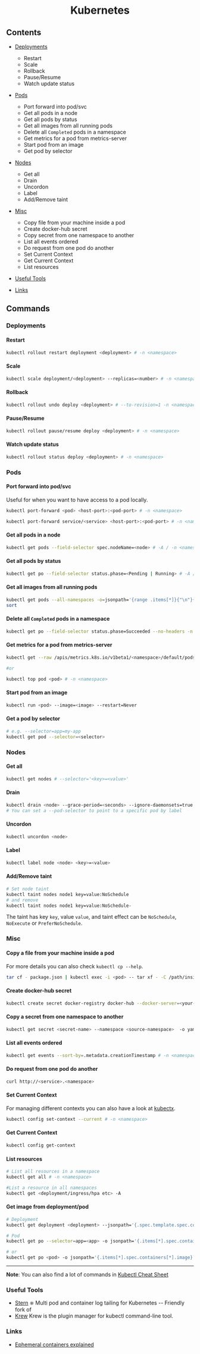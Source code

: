 <h1 align="center">Kubernetes</h1>

## Contents

- [Deployments](#deployments)
  - Restart
  - Scale
  - Rollback
  - Pause/Resume
  - Watch update status 
- [Pods](#pods)
  - Port forward into pod/svc
  - Get all pods in a node
  - Get all pods by status
  - Get all images from all running pods
  - Delete all `Completed` pods in a namespace
  - Get metrics for a pod from metrics-server
  - Start pod from an image
  - Get pod by selector
- [Nodes](#nodes)
  - Get all
  - Drain
  - Uncordon
  - Label
  - Add/Remove taint
- [Misc](#misc)
  - Copy file from your machine inside a pod
  - Create docker-hub secret
  - Copy secret from one namespace to another
  - List all events ordered
  - Do request from one pod do another
  - Set Current Context
  - Get Current Context
  - List resources

- [Useful Tools](#useful-tools)
- [Links](#links)

## Commands

### Deployments
#### Restart

```bash
kubectl rollout restart deployment <deployment> # -n <namespace>
```

#### Scale

```bash
kubectl scale deployment/<deployment> --replicas=<number> # -n <namespace>
```

#### Rollback

```bash
kubectl rollout undo deploy <deployment> # --to-revision=1 -n <namespace>
```

#### Pause/Resume

```bash
kubectl rollout pause/resume deploy <deployment> # -n <namespace>
```

#### Watch update status

```bash
kubectl rollout status deploy <deployment> # -n <namespace>
```

### Pods

#### Port forward into pod/svc

Useful for when you want to have access to a pod locally.

```bash
kubectl port-forward <pod> <host-port>:<pod-port> # -n <namespace>

kubectl port-forward service/<service> <host-port>:<pod-port> # -n <namespace>
```

#### Get all pods in a node

```bash
kubectl get pods --field-selector spec.nodeName=<node> # -A / -n <namespace>
```

#### Get all pods by status

```bash
kubectl get po --field-selector status.phase=<Pending | Running> # -A / -n <namespace>
```

#### Get all images from all running pods

```bash
kubectl get pods --all-namespaces -o=jsonpath='{range .items[*]}{"\n"}{.metadata.name}{":\t"}{range .spec.containers[*]}{.image}{", "}{end}{end}' |\
sort
```

#### Delete all `Completed` pods in a namespace

```bash
kubectl get po --field-selector status.phase=Succeeded --no-headers -n <namespace> | awk '{print $1}'  | xargs kubectl delete po -n <namespace>
```

#### Get metrics for a pod from metrics-server

```bash
kubectl get --raw /apis/metrics.k8s.io/v1beta1/<namespace>/default/pods/<pod> | jq

#or

kubectl top pod <pod> # -n <namespace>
```

#### Start pod from an image

```bash
kubectl run <pod> --image=<image> --restart=Never
```

#### Get a pod by selector

```bash
# e.g. --selector=app=my-app
kubectl get pod --selector=<selector>
```

### Nodes

#### Get all

```bash
kubectl get nodes # --selector='<key>=<value>'
```

#### Drain

```bash
kubectl drain <node> --grace-period=<seconds> --ignore-daemonsets=true
# You can set a --pod-selector to point to a specific pod by label
```

#### Uncordon

```bash
kubectl uncordon <node>
```

#### Label

```bash
kubectl label node <node> <key>=<value>
```

#### Add/Remove taint

```bash
# Set node taint
kubectl taint nodes node1 key=value:NoSchedule
# and remove
kubectl taint nodes node1 key=value:NoSchedule-
```

The taint has key `key`, value `value`, and taint effect can be `NoSchedule`, `NoExecute` or `PreferNoSchedule`.

### Misc

#### Copy a file from your machine inside a pod

For more details you can also check `kubectl cp --help`.

```bash
tar cf - package.json | kubectl exec -i <pod> -- tar xf - -C /path/inside/pod
```

#### Create docker-hub secret

```bash
kubectl create secret docker-registry docker-hub --docker-server=<your-registry-server> --docker-username=<your-name> --docker-password=<your-pword> --docker-email=<your-email>
```

#### Copy a secret from one namespace to another

```bash
kubectl get secret <secret-name> --namespace <source-namespace>  -o yaml | grep -v '^\s*namespace:\s' |  kubectl apply --namespace=<destination-namespace> -f -
```

#### List all events ordered

```bash
kubectl get events --sort-by=.metadata.creationTimestamp # -n <namespace>
```

#### Do request from one pod do another

```bash
curl http://<service>.<namespace>
```

#### Set Current Context

For managing different contexts you can also have a look at [kubectx](https://github.com/ahmetb/kubectx).

```bash
kubectl config set-context --current # -n <namespace>
```

#### Get Current Context

```bash
kubectl config get-context
```

#### List resources

```bash
# List all resources in a namespace
kubectl get all # -n <namespace>

#List a resource in all namespaces
kubectl get <deployment/ingress/hpa etc> -A
```

#### Get image from deployment/pod

```bash
# Deployment
kubectl get deployment <deployment> --jsonpath='{.spec.template.spec.containers[*].image}'

# Pod
kubectl get po --selector=app=<app> -o jsonpath='{.items[*].spec.containers[*].image}'

# or 
kubectl get po <pod> -o jsonpath='{.items[*].spec.containers[*].image}'
```

---

**Note**: You can also find a lot of commands in [Kubectl Cheat Sheet](https://kubernetes.io/docs/reference/kubectl/cheatsheet/)


### Useful Tools

- [Stern](https://github.com/stern/stern) ⎈ Multi pod and container log tailing for Kubernetes -- Friendly fork of
- [Krew](https://krew.sigs.k8s.io/) Krew is the plugin manager for kubectl command-line tool.


### Links

- [Ephemeral containers explained](https://iximiuz.com/en/posts/kubernetes-ephemeral-containers/)
